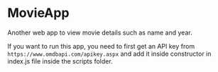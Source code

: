# MovieApp
Another web app to view movie details such as name and year.

If you want to run this app, you need to first get an API key from `https://www.omdbapi.com/apikey.aspx` and add it inside constructor in index.js file inside the scripts folder.
